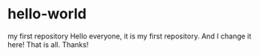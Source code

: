 # hello-world
my first repository
Hello everyone, it is my first repository.
And I change it here!
That is all. Thanks!
